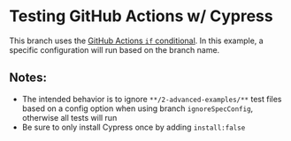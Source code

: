 # Testing GitHub Actions w/ Cypress

This branch uses the [GitHub Actions `if` conditional](https://docs.github.com/en/actions/using-workflows/workflow-syntax-for-github-actions#jobsjob_idif). In this example, a specific configuration will run based on the branch name. 

## Notes:
- The intended behavior is to ignore `**/2-advanced-examples/**` test files based on a config option when using branch `ignoreSpecConfig`, otherwise all tests will run
- Be sure to only install Cypress once by adding `install:false`